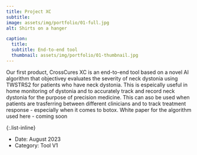 ```yaml
---
title: Project XC
subtitle: 
image: assets/img/portfolio/01-full.jpg
alt: Shirts on a hanger

caption:
  title: 
  subtitle: End-to-end tool
  thumbnail: assets/img/portfolio/01-thumbnail.jpg
---
```

Our first product, CrossCures XC is an end-to-end tool based on a novel AI algorithm that objectivey evaluates the severity of neck dystonia using TWSTRS2 for patients who have neck dystonia. This is espeically useful in home monitoring of dystonia and to accurately track and record neck dystonia for the purpose of precision medicine. This can aso be used when patients are trasferring between different clinicians and to track treatment response - especially when it comes to botox. White paper for the algorithm used here - coming soon

{:.list-inline}
- Date: August 2023
- Category: Tool V1

